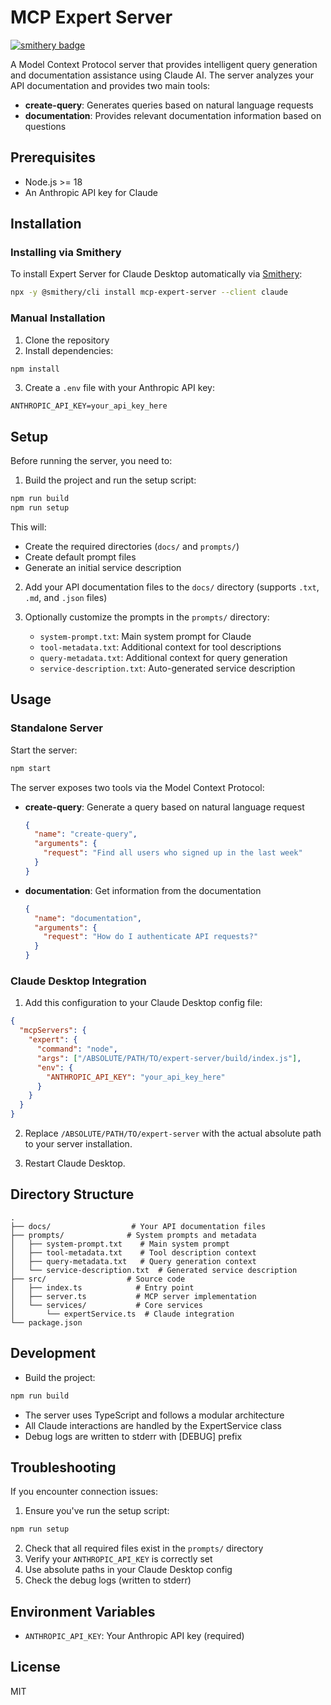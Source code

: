 # MCP Expert Server
[![smithery badge](https://smithery.ai/badge/mcp-expert-server)](https://smithery.ai/server/mcp-expert-server)

A Model Context Protocol server that provides intelligent query generation and documentation assistance using Claude AI. The server analyzes your API documentation and provides two main tools:

- **create-query**: Generates queries based on natural language requests
- **documentation**: Provides relevant documentation information based on questions

## Prerequisites

- Node.js >= 18
- An Anthropic API key for Claude

## Installation

### Installing via Smithery

To install Expert Server for Claude Desktop automatically via [Smithery](https://smithery.ai/server/mcp-expert-server):

```bash
npx -y @smithery/cli install mcp-expert-server --client claude
```

### Manual Installation
1. Clone the repository
2. Install dependencies:
```bash
npm install
```
3. Create a `.env` file with your Anthropic API key:
```
ANTHROPIC_API_KEY=your_api_key_here
```

## Setup

Before running the server, you need to:

1. Build the project and run the setup script:
```bash
npm run build
npm run setup
```

This will:
- Create the required directories (`docs/` and `prompts/`)
- Create default prompt files
- Generate an initial service description

2. Add your API documentation files to the `docs/` directory (supports `.txt`, `.md`, and `.json` files)

3. Optionally customize the prompts in the `prompts/` directory:
   - `system-prompt.txt`: Main system prompt for Claude
   - `tool-metadata.txt`: Additional context for tool descriptions
   - `query-metadata.txt`: Additional context for query generation
   - `service-description.txt`: Auto-generated service description

## Usage

### Standalone Server

Start the server:
```bash
npm start
```

The server exposes two tools via the Model Context Protocol:

- **create-query**: Generate a query based on natural language request
  ```json
  {
    "name": "create-query",
    "arguments": {
      "request": "Find all users who signed up in the last week"
    }
  }
  ```

- **documentation**: Get information from the documentation
  ```json
  {
    "name": "documentation",
    "arguments": {
      "request": "How do I authenticate API requests?"
    }
  }
  ```

### Claude Desktop Integration

1. Add this configuration to your Claude Desktop config file:
```json
{
  "mcpServers": {
    "expert": {
      "command": "node",
      "args": ["/ABSOLUTE/PATH/TO/expert-server/build/index.js"],
      "env": {
        "ANTHROPIC_API_KEY": "your_api_key_here"
      }
    }
  }
}
```

2. Replace `/ABSOLUTE/PATH/TO/expert-server` with the actual absolute path to your server installation.

3. Restart Claude Desktop.

## Directory Structure

```
.
├── docs/                  # Your API documentation files
├── prompts/              # System prompts and metadata
│   ├── system-prompt.txt    # Main system prompt
│   ├── tool-metadata.txt    # Tool description context
│   ├── query-metadata.txt   # Query generation context
│   └── service-description.txt  # Generated service description
├── src/                  # Source code
│   ├── index.ts            # Entry point
│   ├── server.ts           # MCP server implementation
│   └── services/           # Core services
│       └── expertService.ts  # Claude integration
└── package.json
```

## Development

- Build the project:
```bash
npm run build
```

- The server uses TypeScript and follows a modular architecture
- All Claude interactions are handled by the ExpertService class
- Debug logs are written to stderr with [DEBUG] prefix

## Troubleshooting

If you encounter connection issues:

1. Ensure you've run the setup script:
```bash
npm run setup
```

2. Check that all required files exist in the `prompts/` directory
3. Verify your `ANTHROPIC_API_KEY` is correctly set
4. Use absolute paths in your Claude Desktop config
5. Check the debug logs (written to stderr)

## Environment Variables

- `ANTHROPIC_API_KEY`: Your Anthropic API key (required)

## License

MIT
